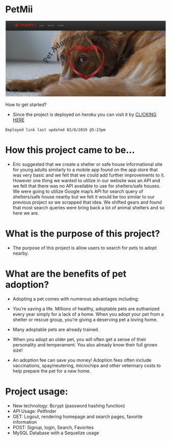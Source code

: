 # PetMii
![Screenshot of app](https://github.com/THE-group-project/project2/blob/master/public/images/preview.png)

How to get started?

   * Since the project is deployed on heroku you can visit it by 
    [CLICKING HERE](https://petmii.herokuapp.com/)
    
    Deployed link last updated 02/8/2019 @5:23pm
    
# How this project came to be…
  * Eric suggested that we create a shelter or safe house informational site for young adults similarly to a mobile app found on the app       store that was very basic and we felt that we could add further improvements to it. However one thing we wanted to utilize in our         website was an API and we felt that there was no API available to use for shelters/safe houses. We were going to utilize Google map’s     API for search query of shelters/safe house nearby but we felt it would be too similar to our previous project so we scrapped that
    idea. We shifted gears and found that most search queries were bring back a lot of animal shelters and so here we are.
  
# What is the purpose of this project?
   * The purpose of this project is allow users to search for pets to adopt nearby.
   
# What are the benefits of pet adoption?

  * Adopting a pet comes with numerous advantages including:

  * You’re saving a life. Millions of healthy, adoptable pets are euthanized every year simply for a lack of a home. When you adopt your       pet from a shelter or rescue group, you’re giving a deserving pet a loving home.
  * Many adoptable pets are already trained.
  * When you adopt an older pet, you will often get a sense of their personality and temperament. You also already know their full grown       size!
  * An adoption fee can save you money! Adoption fees often include vaccinations, spay/neutering, microchips and other veterinary costs       to help prepare the pet for a new home.
 
  # Project usage:
   * New technology: Bcrypt (password hashing function)
   * API Usage: Petfinder 
   * GET: Logout, rendering homepage and search pages, favorite information
   * POST: Signup, login, Search, Favorites
   * MySQL Database with a Sequelize usage 
